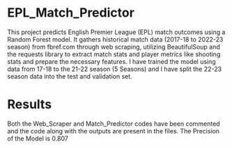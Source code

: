 # EPL_Match_Predictor
This project predicts English Premier League (EPL) match outcomes using a Random Forest model. It gathers historical match data (2017-18 to 2022-23 season) from fbref.com through web scraping, utilizing BeautifulSoup and the requests library to extract match stats and player metrics like shooting stats and prepare the necessary features. I have trained the model using data from 17-18 to the 21-22 season (5 Seasons) and I have split the 22-23 season data into the test and validation set.
# Results
Both the Web_Scraper and Match_Predictor codes have been commented and the code along with the outputs are present in the files.
The Precision of the Model is 0.807 
